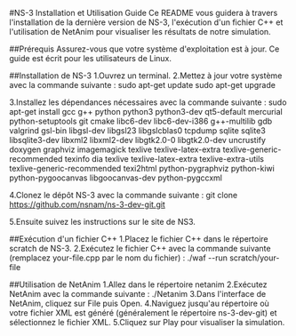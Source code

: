 #NS-3 Installation et Utilisation Guide
Ce README vous guidera à travers l'installation de la dernière version de NS-3, l'exécution d'un fichier C++ et l'utilisation de NetAnim pour visualiser les résultats de notre simulation.

##Prérequis
Assurez-vous que votre système d'exploitation est à jour. Ce guide est écrit pour les utilisateurs de Linux.

##Installation de NS-3
1.Ouvrez un terminal.
2.Mettez à jour votre système avec la commande suivante :
                                              sudo apt-get update
                                              sudo apt-get upgrade
                                              
3.Installez les dépendances nécessaires avec la commande suivante :
                                              sudo apt-get install gcc g++ python python3 python3-dev qt5-default mercurial python-setuptools git cmake libc6-dev libc6-dev-i386 g++-multilib gdb valgrind gsl-bin libgsl-dev libgsl23 libgslcblas0 tcpdump sqlite sqlite3 libsqlite3-dev libxml2 libxml2-dev libgtk2.0-0 libgtk2.0-dev uncrustify doxygen graphviz imagemagick texlive texlive-latex-extra texlive-generic-recommended texinfo dia texlive texlive-latex-extra texlive-extra-utils texlive-generic-recommended texi2html python-pygraphviz python-kiwi python-pygoocanvas libgoocanvas-dev python-pygccxml

4.Clonez le dépôt NS-3 avec la commande suivante :
                                              git clone https://github.com/nsnam/ns-3-dev-git.git
                                              
5.Ensuite suivez les instructions sur le site de NS3.

##Exécution d'un fichier C++
1.Placez le fichier C++ dans le répertoire scratch de NS-3.
2.Exécutez le fichier C++ avec la commande suivante (remplacez your-file.cpp par le nom du fichier) :
                                              ./waf --run scratch/your-file

##Utilisation de NetAnim
1.Allez dans le répertoire netanim
2.Exécutez NetAnim avec la commande suivante :
                                              ./Netanim
3.Dans l'interface de NetAnim, cliquez sur File puis Open.
4.Naviguez jusqu'au répertoire où votre fichier XML est généré (généralement le répertoire ns-3-dev-git) et sélectionnez le fichier XML.
5.Cliquez sur Play pour visualiser la simulation.
